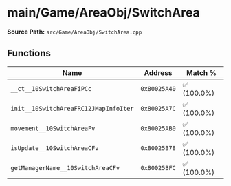 # main/Game/AreaObj/SwitchArea

**Source Path:** `src/Game/AreaObj/SwitchArea.cpp`

## Functions

| Name | Address | Match % |
|------|---------|---------|
| `__ct__10SwitchAreaFiPCc` | `0x80025A40` | :white_check_mark: (100.0%) |
| `init__10SwitchAreaFRC12JMapInfoIter` | `0x80025A7C` | :white_check_mark: (100.0%) |
| `movement__10SwitchAreaFv` | `0x80025AB0` | :white_check_mark: (100.0%) |
| `isUpdate__10SwitchAreaCFv` | `0x80025B78` | :white_check_mark: (100.0%) |
| `getManagerName__10SwitchAreaCFv` | `0x80025BFC` | :white_check_mark: (100.0%) |